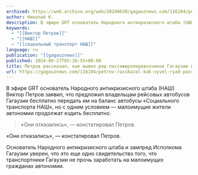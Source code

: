 ```yaml
---
archived: https://web.archive.org/web/20240630/gagauznews.com/116104/petrov-rasskazal-kak-vyvel-ryad-passazhiroperevozchikov-gagauzii-na-chistuyu-vodu.html
author: Николай К.
description: В эфире GRT основатель Народного антикризисного штаба (НАШ) Виктор Петров заявил, что предложил владельцам рейсовых автобусов Гагаузии бесплатно передать им на баланс автобусы «Социального транспорта НАШ», но с одним условием — малоимущие жители автономии продолжат ездить бесплатно. «Они отказались», — констатировал Петров. Основатель Народного антикризисного штаба и зампред Исполкома Гагаузии уверен, что это еще одно свидетельство того, что транспортники Гагаузии не прочь заработать на малоимущих гражданах автономии.
keywords:
  - "[[Виктор Петров]]"
  - "[[НАШ]]"
  - "[[социальный транспорт НАШ]]"
language: ru
publication: "[[gagauznews]]"
published: 2024-06-27T05:26:55+00:00
title: Петров рассказал, как вывел ряд пассажироперевозчиков Гагаузии на чистую воду
url: https://gagauznews.com/116104/petrov-rasskazal-kak-vyvel-ryad-passazhiroperevozchikov-gagauzii-na-chistuyu-vodu.html
---
```


В эфире GRT основатель Народного антикризисного штаба (НАШ) Виктор Петров заявил, что предложил владельцам рейсовых автобусов Гагаузии бесплатно передать им на баланс автобусы «Социального транспорта НАШ», но с одним условием — малоимущие жители автономии продолжат ездить бесплатно.

> «Они отказались», — констатировал Петров.

«Они отказались», — констатировал Петров.

Основатель Народного антикризисного штаба и зампред Исполкома Гагаузии уверен, что это еще одно свидетельство того, что транспортники Гагаузии не прочь заработать на малоимущих гражданах автономии.